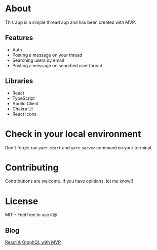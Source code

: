 # About
This app is a simple thread app and  has been created with MVP. 

## Features
* Auth
* Posting a message on your thread
* Searching users by email
* Posting a message on searched user thread

## Libraries
* React
* TypeScript
* Apollo Client
* Chakra UI
* React Icons



# Check in your local environment
Don't forget run `yarn start` and `yarn server` command on your terminal.

# Contributing
Contributions are welcome. If you have opinions, let me know!!

# License
MIT - Feel free to use it😆

## Blog
[React & GraphQL with MVP](https://dev.to/ryutaro/react-graphql-with-mvp-16m6)
